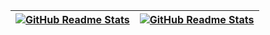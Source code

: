 |  <a href="https://github.com/anuraghazra/github-readme-stats"><img align="center" src="https://github-readme-stats.vercel.app/api?username=GalymNus&count_private=true&show_icons=true&theme=highcontrast&include_all_commits=true&hide_border=true" alt="GitHub Readme Stats" /></a> | <a href="https://github.com/anuraghazra/github-readme-stats"><img align="center" src="https://github-readme-stats.vercel.app/api/top-langs/?username=GalymNus&layout=compact&theme=highcontrast&hide_border=true" alt="GitHub Readme Stats" /></a> |
| ------------- | ------------- |
